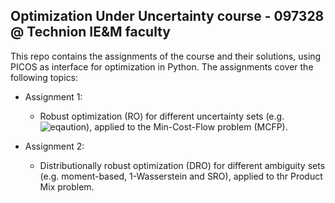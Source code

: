## Optimization Under Uncertainty course - 097328 @ Technion IE&M faculty 

This repo contains the assignments of the course and their solutions, using PICOS as interface for optimization in Python. The assignments cover the following topics:
- Assignment 1:
  - Robust optimization (RO) for different uncertainty sets (e.g. ![eqaution](http://www.sciweavers.org/download/Tex2Img_1562706343.jpg)), applied to the Min-Cost-Flow problem (MCFP).
  
- Assignment 2:
  - Distributionally robust optimization (DRO) for different ambiguity sets (e.g. moment-based, 1-Wasserstein and SRO), applied to thr Product Mix problem.


